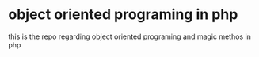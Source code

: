# object oriented programing in php
this is the repo regarding object oriented programing and magic methos in php  
